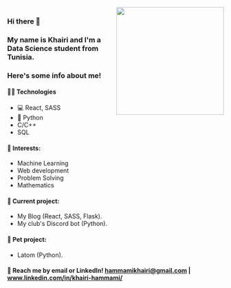 <img align='right' src='https://user-images.githubusercontent.com/5713670/87202985-820dcb80-c2b6-11ea-9f56-7ec461c497c3.gif' width='250'>
                                                                                                                                  

### Hi there 👋
### My name is Khairi and I'm a Data Science student from Tunisia. 
### Here's some info about me!


#### 👨‍💻 Technologies
* 💻 React, SASS
* 🐍 Python
* C/C++
* SQL

#### 🌱 Interests:
* Machine Learning
* Web development
* Problem Solving
* Mathematics

#### 🔭 Current project: 
- My Blog (React, SASS, Flask).
- My club's Discord bot (Python).

#### 🐾 Pet project: 
- Latom (Python).

#### 💬 Reach me by email or LinkedIn!  hammamikhairi@gmail.com | www.linkedin.com/in/khairi-hammami/


<!--
Hiiiiiiiiiiiiiiiiiiiiiiiii :)
-->

